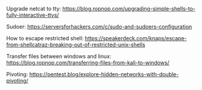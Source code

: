 Upgrade netcat to tty:
https://blog.ropnop.com/upgrading-simple-shells-to-fully-interactive-ttys/

Sudoer:
https://serversforhackers.com/c/sudo-and-sudoers-configuration

How to escape restricted shell:
https://speakerdeck.com/knaps/escape-from-shellcatraz-breaking-out-of-restricted-unix-shells

Transfer files between windows and linux:
https://blog.ropnop.com/transferring-files-from-kali-to-windows/

Pivoting:
https://pentest.blog/explore-hidden-networks-with-double-pivoting/
